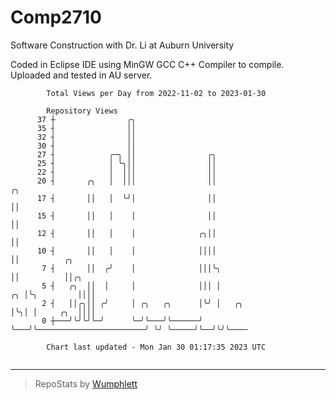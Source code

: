 # Comp2710
Software Construction with Dr. Li at Auburn University

Coded in Eclipse IDE using MinGW GCC C++ Compiler to compile.
Uploaded and tested in AU server.

```
        Total Views per Day from 2022-11-02 to 2023-01-30

        Repository Views
      37 ┼                ╭╮
      35 ┤                ││
      32 ┤                ││
      30 ┤                ││
      27 ┤            ╭─╮ ││                ╭╮
      25 ┤            │ ╰╮││                ││
      22 ┤            │  │││                ││
      20 ┤       ╭╮   │  │││                ││                                 ╭╮
      17 ┤       ││   │  ╰╯│                ││                                 ││
      15 ┤       ││   │    │                ││                                 ││
      12 ┤       ││   │    │              ╭╮││                                 ││
      10 ┤       ││   │    │              ││││                                 ││          ╭╮
       7 ┤       ││  ╭╯    │              │││╰╮                                ││          ││╭╮
       5 ┤   ╭╮  ││  │     │              │││ │                             ╭╮ │╰╮         ││││
       2 ┤   ││╭╮││ ╭╯     │ ╭╮   ╭╮      │╰╯ │   ╭╮                        │╰╮│ │     ╭╮  ││││
       0 ┼───╯╰╯╰╯╰─╯      ╰─╯╰───╯╰──────╯   ╰───╯╰────────────────────────╯ ╰╯ ╰─────╯╰──╯╰╯╰────

        Chart last updated - Mon Jan 30 01:17:35 2023 UTC
        
```

---

> RepoStats by [Wumphlett](https://github.com/Wumphlett)
